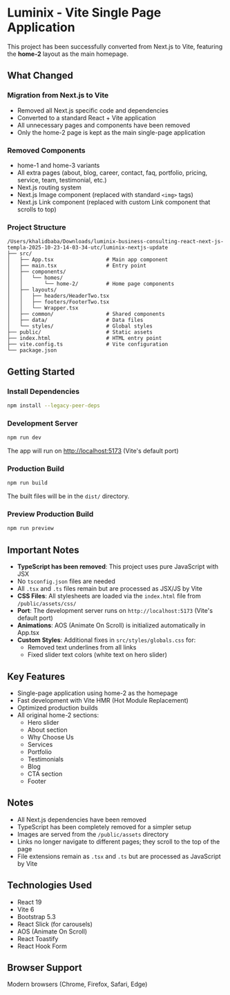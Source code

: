 # Luminix - Vite Single Page Application

This project has been successfully converted from Next.js to Vite, featuring the **home-2** layout as the main homepage.

## What Changed

### Migration from Next.js to Vite
- Removed all Next.js specific code and dependencies
- Converted to a standard React + Vite application
- All unnecessary pages and components have been removed
- Only the home-2 page is kept as the main single-page application

### Removed Components
- home-1 and home-3 variants
- All extra pages (about, blog, career, contact, faq, portfolio, pricing, service, team, testimonial, etc.)
- Next.js routing system
- Next.js Image component (replaced with standard `<img>` tags)
- Next.js Link component (replaced with custom Link component that scrolls to top)

### Project Structure
```
/Users/khalidbaba/Downloads/luminix-business-consulting-react-next-js-templa-2025-10-23-14-03-34-utc/luminix-nextjs-update
├── src/
│   ├── App.tsx                 # Main app component
│   ├── main.tsx                # Entry point
│   ├── components/
│   │   └── homes/
│   │       └── home-2/         # Home page components
│   ├── layouts/
│   │   ├── headers/HeaderTwo.tsx
│   │   ├── footers/FooterTwo.tsx
│   │   └── Wrapper.tsx
│   ├── common/                 # Shared components
│   ├── data/                   # Data files
│   └── styles/                 # Global styles
├── public/                     # Static assets
├── index.html                  # HTML entry point
├── vite.config.ts              # Vite configuration
└── package.json

```

## Getting Started

### Install Dependencies
```bash
npm install --legacy-peer-deps
```

### Development Server
```bash
npm run dev
```
The app will run on [http://localhost:5173](http://localhost:5173) (Vite's default port)

### Production Build
```bash
npm run build
```
The built files will be in the `dist/` directory.

### Preview Production Build
```bash
npm run preview
```

## Important Notes

- **TypeScript has been removed**: This project uses pure JavaScript with JSX
- No `tsconfig.json` files are needed
- All `.tsx` and `.ts` files remain but are processed as JSX/JS by Vite
- **CSS Files**: All stylesheets are loaded via the `index.html` file from `/public/assets/css/`
- **Port**: The development server runs on `http://localhost:5173` (Vite's default port)
- **Animations**: AOS (Animate On Scroll) is initialized automatically in App.tsx
- **Custom Styles**: Additional fixes in `src/styles/globals.css` for:
  - Removed text underlines from all links
  - Fixed slider text colors (white text on hero slider)

## Key Features

- Single-page application using home-2 as the homepage
- Fast development with Vite HMR (Hot Module Replacement)
- Optimized production builds
- All original home-2 sections:
  - Hero slider
  - About section
  - Why Choose Us
  - Services
  - Portfolio
  - Testimonials
  - Blog
  - CTA section
  - Footer

## Notes

- All Next.js dependencies have been removed
- TypeScript has been completely removed for a simpler setup
- Images are served from the `/public/assets` directory
- Links no longer navigate to different pages; they scroll to the top of the page
- File extensions remain as `.tsx` and `.ts` but are processed as JavaScript by Vite

## Technologies Used

- React 19
- Vite 6
- Bootstrap 5.3
- React Slick (for carousels)
- AOS (Animate On Scroll)
- React Toastify
- React Hook Form

## Browser Support

Modern browsers (Chrome, Firefox, Safari, Edge)
